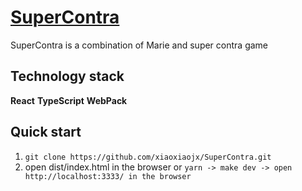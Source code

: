 # [SuperContra](https://github.com/xiaoxiaojx/SuperContra)

SuperContra is a combination of Marie and super contra game

## Technology stack
**React** **TypeScript** **WebPack**

## Quick start
1. `git clone https://github.com/xiaoxiaojx/SuperContra.git`
2. open dist/index.html in the browser or
`yarn -> make dev -> open http://localhost:3333/ in the browser`